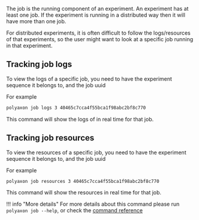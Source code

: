 The job is the running component of an experiment.
An experiment has at least one job.
If the experiment is running in a distributed way then it will have more than one job.

For distributed experiments, it is often difficult to follow the logs/resources of that experiments,
so the user might want to look at a specific job running in that experiment.

## Tracking job logs

To view the logs of a specific job, you need to have the experiment sequence it belongs to, and the job uuid

For example

```bash
polyaxon job logs 3 40465c7cca4f55bca1f98abc2bf8c770
```

This command will show the logs of in real time for that job.

## Tracking job resources

To view the resources of a specific job, you need to have the experiment sequence it belongs to, and the job uuid

For example

```bash
polyaxon job resources 3 40465c7cca4f55bca1f98abc2bf8c770
```

This command will show the resources in real time for that job.

!!! info "More details"
    For more details about this command please run `polyaxon job --help`,
    or check the [command reference](/polyaxon_cli/commands/job)


